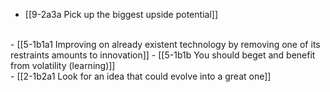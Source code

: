 - [[9-2a3a Pick up the biggest upside potential]]
<br>
- [[5-1b1a1 Improving on already existent technology by removing one of its restraints amounts to innovation]]
- [[5-1b1b You should beget and benefit from volatility (learning)]]
<br>
- [[2-1b2a1 Look for an idea that could evolve into a great one]]

